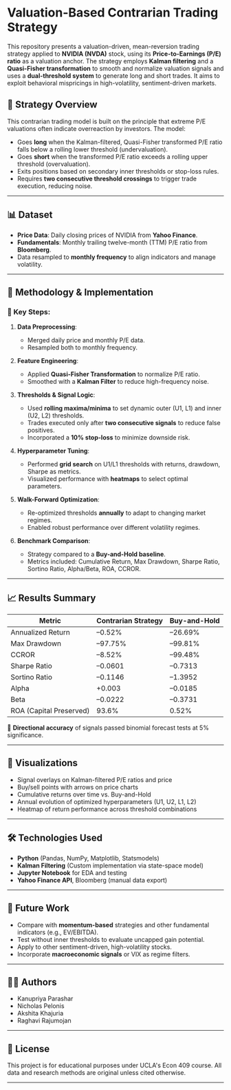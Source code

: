 # Valuation-Based Contrarian Trading Strategy
This repository presents a valuation-driven, mean-reversion trading strategy applied to **NVIDIA (NVDA)** stock, using its **Price-to-Earnings (P/E) ratio** as a valuation anchor. The strategy employs **Kalman filtering** and a **Quasi-Fisher transformation** to smooth and normalize valuation signals and uses a **dual-threshold system** to generate long and short trades. It aims to exploit behavioral mispricings in high-volatility, sentiment-driven markets.

## 🧠 Strategy Overview

This contrarian trading model is built on the principle that extreme P/E valuations often indicate overreaction by investors. The model:
- Goes **long** when the Kalman-filtered, Quasi-Fisher transformed P/E ratio falls below a rolling lower threshold (undervaluation).
- Goes **short** when the transformed P/E ratio exceeds a rolling upper threshold (overvaluation).
- Exits positions based on secondary inner thresholds or stop-loss rules.
- Requires **two consecutive threshold crossings** to trigger trade execution, reducing noise.

---

## 📊 Dataset

- **Price Data**: Daily closing prices of NVIDIA from **Yahoo Finance**.
- **Fundamentals**: Monthly trailing twelve-month (TTM) P/E ratio from **Bloomberg**.
- Data resampled to **monthly frequency** to align indicators and manage volatility.

---

## 🔧 Methodology & Implementation

### 📌 Key Steps:
1. **Data Preprocessing**:
   - Merged daily price and monthly P/E data.
   - Resampled both to monthly frequency.

2. **Feature Engineering**:
   - Applied **Quasi-Fisher Transformation** to normalize P/E ratio.
   - Smoothed with a **Kalman Filter** to reduce high-frequency noise.

3. **Thresholds & Signal Logic**:
   - Used **rolling maxima/minima** to set dynamic outer (U1, L1) and inner (U2, L2) thresholds.
   - Trades executed only after **two consecutive signals** to reduce false positives.
   - Incorporated a **10% stop-loss** to minimize downside risk.

4. **Hyperparameter Tuning**:
   - Performed **grid search** on U1/L1 thresholds with returns, drawdown, Sharpe as metrics.
   - Visualized performance with **heatmaps** to select optimal parameters.

5. **Walk-Forward Optimization**:
   - Re-optimized thresholds **annually** to adapt to changing market regimes.
   - Enabled robust performance over different volatility regimes.

6. **Benchmark Comparison**:
   - Strategy compared to a **Buy-and-Hold baseline**.
   - Metrics included: Cumulative Return, Max Drawdown, Sharpe Ratio, Sortino Ratio, Alpha/Beta, ROA, CCROR.

---

## 📈 Results Summary

| Metric                      | Contrarian Strategy | Buy-and-Hold |
|----------------------------|---------------------|--------------|
| Annualized Return          | –0.52%              | –26.69%      |
| Max Drawdown               | –97.75%             | –99.81%      |
| CCROR                      | –8.52%              | –99.48%      |
| Sharpe Ratio               | –0.0601             | –0.7313      |
| Sortino Ratio              | –0.1146             | –1.3952      |
| Alpha                      | +0.003              | –0.0185      |
| Beta                       | –0.0222             | –0.3731      |
| ROA (Capital Preserved)    | 93.6%               | 0.52%        |

📌 **Directional accuracy** of signals passed binomial forecast tests at 5% significance.

---

## 📌 Visualizations

- Signal overlays on Kalman-filtered P/E ratios and price
- Buy/sell points with arrows on price charts
- Cumulative returns over time vs. Buy-and-Hold
- Annual evolution of optimized hyperparameters (U1, U2, L1, L2)
- Heatmap of return performance across threshold combinations

---

## 🛠️ Technologies Used

- **Python** (Pandas, NumPy, Matplotlib, Statsmodels)
- **Kalman Filtering** (Custom implementation via state-space model)
- **Jupyter Notebook** for EDA and testing
- **Yahoo Finance API**, Bloomberg (manual data export)

---

## 🚀 Future Work

- Compare with **momentum-based** strategies and other fundamental indicators (e.g., EV/EBITDA).
- Test without inner thresholds to evaluate uncapped gain potential.
- Apply to other sentiment-driven, high-volatility stocks.
- Incorporate **macroeconomic signals** or VIX as regime filters.

---

## 👩‍💻 Authors

- Kanupriya Parashar  
- Nicholas Pelonis  
- Akshita Khajuria  
- Raghavi Rajumojan  

---

## 📜 License

This project is for educational purposes under UCLA's Econ 409 course. All data and research methods are original unless cited otherwise.

---
